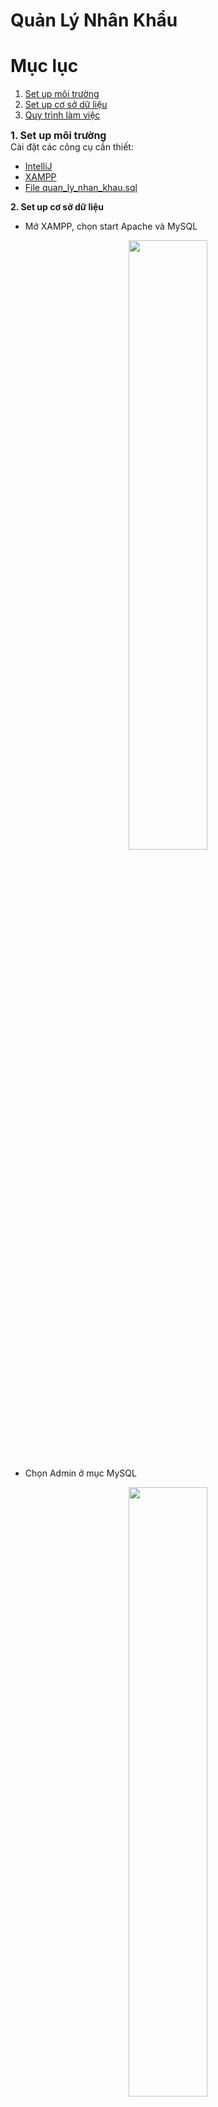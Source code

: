 # Quản Lý Nhân Khẩu
# Mục lục
1. [Set up môi trường](#first)
2. [Set up cơ sở dữ liệu](#second)
3. [Quy trình làm việc](#third)

<span id="first" style="font-size: 16px;"><b>1. Set up môi trường</b></span><br/>
Cài đặt các công cụ cần thiết:
  - <a target="_blank" rel="noopener noreferrer" href="https://www.jetbrains.com/idea/download/download-thanks.html?platform=windows&code=IIC">IntelliJ</a>
  - <a href="https://www.apachefriends.org/download.html" target="_blank" rel="noopener noreferrer">XAMPP</a>
  - <a id="file" href="https://drive.google.com/file/d/1Na2t1oi6tL9ae6F_Zs-Jucmq1AZUhC64/view?usp=sharing" target="_blank" rel="noopener noreferrer">File quan_ly_nhan_khau.sql</a>
 
<span id="second"><b>2. Set up cơ sở dữ liệu</b></span><br/> 

- Mở XAMPP, chọn start Apache và MySQL 
<p align="center" >
  <img width="50%" src="https://user-images.githubusercontent.com/91966779/215268786-f508254f-52c3-426a-9924-48eebc3dc58c.png"/>
</p>

- Chọn Admin ở mục MySQL
<p align="center" >
  <img width="50%" src="https://user-images.githubusercontent.com/91966779/215268991-6e93abaf-4bf9-47a2-ae3d-ddfd9a8958b0.png"/>
</p>

- Chon new để tạo cơ sở dữ liệu mới 
<p align="center" >
  <img width="50%" src="https://user-images.githubusercontent.com/91966779/215269091-c462168e-04f5-4691-846a-cb59981d97ce.png"/>
</p>


- Nhập tên cơ sở dữ liệu: "quan_ly_nhan_khau", chọn character set: utf8_mb4_vietnamese_ci, sau đó chọn create
<p align="center" >
  <img width="50%" src="https://user-images.githubusercontent.com/91966779/215269300-1ae68c47-1968-4ae4-8ead-db52acf0416f.png"/>
</p>

- Chọn cơ sở dữ liệu vừa tạo "quan_ly_nhan_khau"
<p align="center" >
  <img width="70%" src="https://user-images.githubusercontent.com/91966779/215269365-ee720735-c057-4389-a535-1e4cc4ea051d.png"/>
</p>

- Chọn import 
<p align="center" >
  <img width="70%" src="https://user-images.githubusercontent.com/91966779/215269425-09c2b2a9-72f2-40d8-aa72-0ab8d78663af.png"/>
</p>

- Chọn browse và chọn file ["quan_ly_nhan_khau.sql"](#file) đã download ở trên
- Kéo xuống chọn import 
<p align="center" >
  <img width="70%" src="https://user-images.githubusercontent.com/91966779/215270114-37a293a6-c523-4022-afbe-c15b9915e63f.png"/>
</p>

<span id="third"><b>3. Quy trình làm việc</b></span><br/> 
- Clone repo về 
```
git clone git@github.com:TVKain/QuanLyNhanKhau.git 
```
- Import vào Eclipse (Chọn File => Open Projects from File System => Directory => Chọn Folder vừa clone về => Finish) 
- Mở terminal tại project và tạo branch mới 
```
git branch [tên branch]
```
- Code phần của mình 
- Xong rồi thì 
```
git add . 
git commit -m "Nội dung commit"
```
- Push code lên repo 
```
git push -u origin [tên branch hiện tại]
```
- Pull code từ main về trước khi tạo pull request (Để không bị merge conflict)
```
git pull origin main
```
- Tạo pull request 

